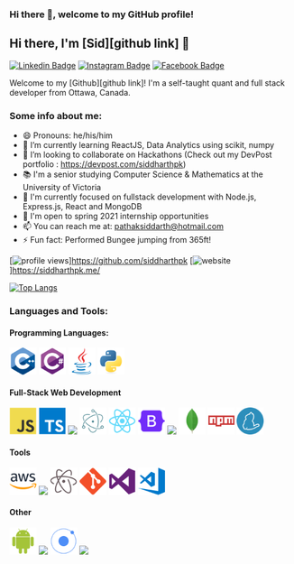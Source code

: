 ### Hi there 👋, welcome to my GitHub profile!






## Hi there, I'm [Sid][github link] 👋

[![Linkedin Badge](https://img.shields.io/badge/Siddharth%20Pathak-0e76a8?style=flat-square&logo=Linkedin&logoColor=white)](https://linkedin.com/in//siddharthanilpathak/)
[![Instagram Badge](https://img.shields.io/badge/@siddharth_pk-e4405f?style=flat-square&logo=Instagram&logoColor=white)](https://instagram.com/siddharth_pk/)
[![Facebook Badge](https://img.shields.io/badge/@siddharthpathak97-3b5998?style=flat-square&logo=Facebook&logoColor=white)](https://www.facebook.com/siddharthpathak97/)

Welcome to my [Github][github link]! I'm a self-taught quant and full stack developer from Ottawa, Canada.

### Some info about me:
- 😄 Pronouns: he/his/him
- 🌱 I’m currently learning ReactJS, Data Analytics using scikit, numpy
- 👯 I’m looking to collaborate on Hackathons (Check out my DevPost portfolio : https://devpost.com/siddharthpk)
- 📚 I'm a senior studying Computer Science & Mathematics at the University of Victoria
- 🚀 I'm currently focused on fullstack development with Node.js, Express.js, React and MongoDB
- 🏢 I'm open to spring 2021 internship opportunities
- 📫 You can reach me at: [pathaksiddarth@hotmail.com](mailto:pathaksiddarth@hotmail.com)
- ⚡ Fun fact: Performed Bungee jumping from 365ft!

[![profile views](https://komarev.com/ghpvc/?username=siddharthpk&style=flat-square&color=green)]https://github.com/siddharthpk
[![website](https://img.shields.io/badge/Personal%20Website-siddharthpk.github.io-blue?style=flat-square&logo=google-chrome&logoColor=white)]https://siddharthpk.me/


[![Top Langs](https://github-readme-stats.vercel.app/api/top-langs/?username=siddharthpk)](https://github.com/anuraghazra/github-readme-stats)

### Languages and Tools:

#### Programming Languages:

<code><img height="48" src="https://raw.githubusercontent.com/devicons/devicon/master/icons/cplusplus/cplusplus-original.svg"></code>
<code><img height="48" src="https://raw.githubusercontent.com/devicons/devicon/master/icons/csharp/csharp-original.svg"></code>
<code><img height="48" src="https://raw.githubusercontent.com/devicons/devicon/master/icons/java/java-original.svg"></code>
<code><img height="48" src="https://raw.githubusercontent.com/devicons/devicon/master/icons/python/python-original.svg"></code>

#### Full-Stack Web Development

<code><img height="48" src="https://raw.githubusercontent.com/devicons/devicon/master/icons/javascript/javascript-original.svg" /></code>
<code><img height="48" src="https://raw.githubusercontent.com/devicons/devicon/master/icons/typescript/typescript-original.svg"></code>
<code><img height="48" src="https://avatars3.githubusercontent.com/u/9950313"></code>
<code><img height="48" src="https://raw.githubusercontent.com/devicons/devicon/master/icons/electron/electron-original.svg"></code>
<code><img height="48" src="https://raw.githubusercontent.com/devicons/devicon/master/icons/react/react-original.svg"></code>
<code><img height="48" src="https://raw.githubusercontent.com/devicons/devicon/master/icons/bootstrap/bootstrap-plain.svg"></code>
<code><img height="48" src="https://semantic-ui.com/images/logo.png"></code>
<code><img height="48" src="https://raw.githubusercontent.com/devicons/devicon/master/icons/mongodb/mongodb-original.svg"></code>
<code><img height="48" src="https://raw.githubusercontent.com/devicons/devicon/master/icons/npm/npm-original-wordmark.svg"></code>
<code><img height="48" src="https://raw.githubusercontent.com/devicons/devicon/master/icons/yarn/yarn-original.svg"></code>

#### Tools

<code><img height="48" src="https://raw.githubusercontent.com/devicons/devicon/master/icons/amazonwebservices/amazonwebservices-original.svg"></code>
<code><img height="48" src="https://www.vectorlogo.zone/logos/microsoft_azure/microsoft_azure-icon.svg"></code>
<code><img height="48" src="https://raw.githubusercontent.com/devicons/devicon/master/icons/atom/atom-original.svg"></code>
<code><img height="48" src="https://raw.githubusercontent.com/devicons/devicon/master/icons/git/git-original.svg"></code>
<code><img height="48" src="https://raw.githubusercontent.com/devicons/devicon/master/icons/visualstudio/visualstudio-plain.svg"></code>
<code><img height="48" src="https://raw.githubusercontent.com/github/explore/80688e429a7d4ef2fca1e82350fe8e3517d3494d/topics/visual-studio-code/visual-studio-code.png"></code>

#### Other

<code><img height="48" src="https://raw.githubusercontent.com/devicons/devicon/master/icons/android/android-plain.svg"></code>
<code><img height="48" src="https://www.chartjs.org/media/logo-title.svg"></code>
<code><img height="48" src="https://raw.githubusercontent.com/devicons/devicon/master/icons/ionic/ionic-original.svg"></code>
<code><img height="48" src="https://www.vectorlogo.zone/logos/opencv/opencv-icon.svg"></code>

<br />
